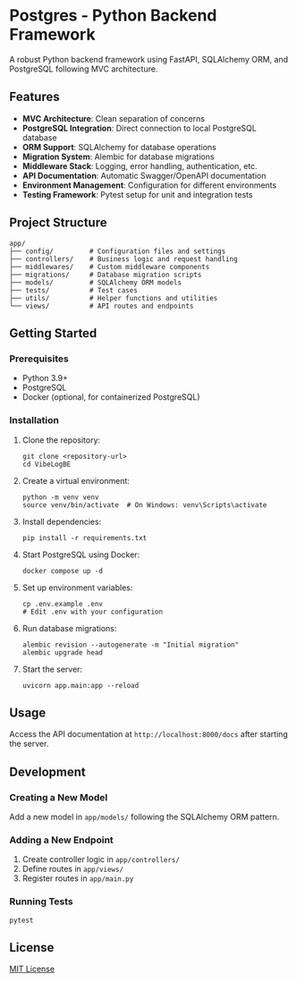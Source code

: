 # Postgres - Python Backend Framework

A robust Python backend framework using FastAPI, SQLAlchemy ORM, and PostgreSQL following MVC architecture.

## Features

- **MVC Architecture**: Clean separation of concerns
- **PostgreSQL Integration**: Direct connection to local PostgreSQL database
- **ORM Support**: SQLAlchemy for database operations
- **Migration System**: Alembic for database migrations
- **Middleware Stack**: Logging, error handling, authentication, etc.
- **API Documentation**: Automatic Swagger/OpenAPI documentation
- **Environment Management**: Configuration for different environments
- **Testing Framework**: Pytest setup for unit and integration tests

## Project Structure

```
app/
├── config/         # Configuration files and settings
├── controllers/    # Business logic and request handling
├── middlewares/    # Custom middleware components
├── migrations/     # Database migration scripts
├── models/         # SQLAlchemy ORM models
├── tests/          # Test cases
├── utils/          # Helper functions and utilities
└── views/          # API routes and endpoints
```

## Getting Started

### Prerequisites

- Python 3.9+
- PostgreSQL
- Docker (optional, for containerized PostgreSQL)

### Installation

1. Clone the repository:
   ```
   git clone <repository-url>
   cd VibeLogBE
   ```

2. Create a virtual environment:
   ```
   python -m venv venv
   source venv/bin/activate  # On Windows: venv\Scripts\activate
   ```

3. Install dependencies:
   ```
   pip install -r requirements.txt
   ```

4. Start PostgreSQL using Docker:
   ```
   docker compose up -d
   ```

5. Set up environment variables:
   ```
   cp .env.example .env
   # Edit .env with your configuration
   ```

6. Run database migrations:
   ```
   alembic revision --autogenerate -m "Initial migration"
   alembic upgrade head
   ```

7. Start the server:
   ```
   uvicorn app.main:app --reload
   ```

## Usage

Access the API documentation at `http://localhost:8000/docs` after starting the server.

## Development

### Creating a New Model

Add a new model in `app/models/` following the SQLAlchemy ORM pattern.

### Adding a New Endpoint

1. Create controller logic in `app/controllers/`
2. Define routes in `app/views/`
3. Register routes in `app/main.py`

### Running Tests

```
pytest
```

## License

[MIT License](LICENSE)
